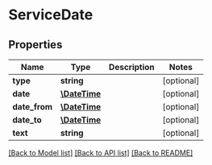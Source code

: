 # ServiceDate

## Properties
Name | Type | Description | Notes
------------ | ------------- | ------------- | -------------
**type** | **string** |  | [optional] 
**date** | [**\DateTime**](Date.md) |  | [optional] 
**date_from** | [**\DateTime**](Date.md) |  | [optional] 
**date_to** | [**\DateTime**](Date.md) |  | [optional] 
**text** | **string** |  | [optional] 

[[Back to Model list]](../README.md#documentation-for-models) [[Back to API list]](../README.md#documentation-for-api-endpoints) [[Back to README]](../README.md)


